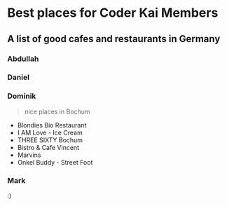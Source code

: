 # Best places for Coder Kai Members

## A list of good cafes and restaurants in Germany

### Abdullah

### Daniel

### Dominik

> nice places in Bochum

- Blondies Bio Restaurant
- I AM Love - Ice Cream
- THREE SIXTY Bochum
- Bistro & Cafe Vincent
- Marvins
- Onkel Buddy - Street Foot


### Mark

:)